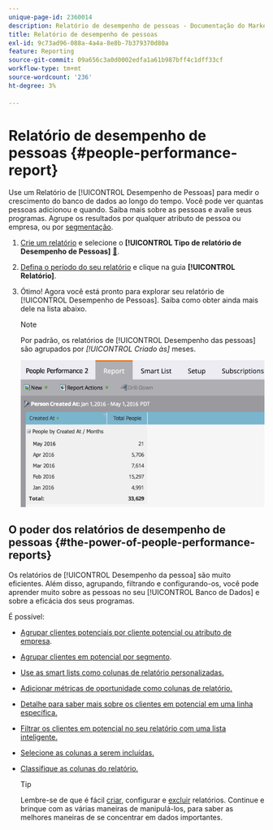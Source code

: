 ```yaml
---
unique-page-id: 2360014
description: Relatório de desempenho de pessoas - Documentação do Marketo - Documentação do produto
title: Relatório de desempenho de pessoas
exl-id: 9c73ad96-088a-4a4a-8e8b-7b379370d80a
feature: Reporting
source-git-commit: 09a656c3a0d0002edfa1a61b987bff4c1dff33cf
workflow-type: tm+mt
source-wordcount: '236'
ht-degree: 3%

---
```


# Relatório de desempenho de pessoas {#people-performance-report}

Use um Relatório de [!UICONTROL Desempenho de Pessoas] para medir o crescimento do banco de dados ao longo do tempo. Você pode ver quantas pessoas adicionou e quando. Saiba mais sobre as pessoas e avalie seus programas. Agrupe os resultados por qualquer atributo de pessoa ou empresa, ou por [segmentação](/help/marketo/product-docs/personalization/segmentation-and-snippets/segmentation/create-a-segmentation.md).

1. [Crie um relatório](/help/marketo/product-docs/reporting/basic-reporting/creating-reports/create-a-report-in-a-program.md) e selecione o **[!UICONTROL Tipo de relatório de Desempenho de Pessoas]** [&#128279;](/help/marketo/product-docs/reporting/basic-reporting/report-types/report-type-overview.md).

1. [Defina o período do seu relatório](/help/marketo/product-docs/reporting/basic-reporting/editing-reports/change-a-report-time-frame.md) e clique na guia **[!UICONTROL Relatório]**.

1. Ótimo! Agora você está pronto para explorar seu relatório de [!UICONTROL Desempenho de Pessoas]. Saiba como obter ainda mais dele na lista abaixo.

   >[!NOTE]
   >
   >Por padrão, os relatórios de [!UICONTROL Desempenho das pessoas] são agrupados por *[!UICONTROL Criado às]* meses.

   ![](assets/one.png)

## O poder dos relatórios de desempenho de pessoas {#the-power-of-people-performance-reports}

Os relatórios de [!UICONTROL Desempenho da pessoa] são muito eficientes. Além disso, agrupando, filtrando e configurando-os, você pode aprender muito sobre as pessoas no seu [!UICONTROL Banco de Dados] e sobre a eficácia dos seus programas.

É possível:

* [Agrupar clientes potenciais por cliente potencial ou atributo de empresa](/help/marketo/product-docs/reporting/basic-reporting/report-activity/group-person-reports-by-attribute.md).
* [Agrupar clientes em potencial por segmento](/help/marketo/product-docs/personalization/segmentation-and-snippets/segmentation/group-person-reports-by-segment.md).
* [Use as smart lists como colunas de relatório personalizadas.](/help/marketo/product-docs/reporting/basic-reporting/editing-reports/add-custom-columns-to-a-person-report.md)
* [Adicionar métricas de oportunidade como colunas de relatório.](/help/marketo/product-docs/reporting/basic-reporting/editing-reports/add-opportunity-columns-to-a-lead-report.md)
* [Detalhe para saber mais sobre os clientes em potencial em uma linha específica.](/help/marketo/product-docs/reporting/basic-reporting/report-activity/drill-down-in-a-people-performance-report.md)
* [Filtrar os clientes em potencial no seu relatório com uma lista inteligente.](/help/marketo/product-docs/reporting/basic-reporting/editing-reports/filter-people-in-a-report-with-a-smart-list.md)
* [Selecione as colunas a serem incluídas.](/help/marketo/product-docs/reporting/basic-reporting/editing-reports/select-report-columns.md)
* [Classifique as colunas do relatório.](/help/marketo/product-docs/reporting/basic-reporting/editing-reports/sort-report-on-columns.md)

  >[!TIP]
  >
  >Lembre-se de que é fácil [criar](/help/marketo/product-docs/reporting/basic-reporting/creating-reports/create-a-report-in-a-program.md), configurar e [excluir](/help/marketo/product-docs/reporting/basic-reporting/report-activity/delete-a-report.md) relatórios. Continue e brinque com as várias maneiras de manipulá-los, para saber as melhores maneiras de se concentrar em dados importantes.
